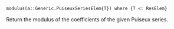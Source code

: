 ```
modulus(a::Generic.PuiseuxSeriesElem{T}) where {T <: ResElem}
```

Return the modulus of the coefficients of the given Puiseux series.
